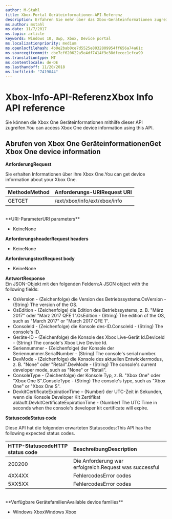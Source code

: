 ```yaml
---
author: M-Stahl
title: Xbox-Portal Geräteinformationen-API-Referenz
description: Erfahren Sie mehr über das Xbox-Geräteinformationen zugreifen.
ms.author: mstahl
ms.date: 11/7/2017
ms.topic: article
keywords: Windows 10, Uwp, Xbox, Device portal
ms.localizationpriority: medium
ms.openlocfilehash: 4b0e2bab0ce7d5525e8032809954ff656a74a61c
ms.sourcegitcommit: cbe7cf620622a5e4df7414f9e38dfecec1cfca99
ms.translationtype: MT
ms.contentlocale: de-DE
ms.lasthandoff: 11/20/2018
ms.locfileid: "7419044"
---
```

# <a name="xbox-info-api-reference"></a><span data-ttu-id="0f9b6-104">Xbox-Info-API-Referenz</span><span class="sxs-lookup"><span data-stu-id="0f9b6-104">Xbox Info API reference</span></span>   
<span data-ttu-id="0f9b6-105">Sie können die Xbox One Geräteinformationen mithilfe dieser API zugreifen.</span><span class="sxs-lookup"><span data-stu-id="0f9b6-105">You can access Xbox One device information using this API.</span></span>

## <a name="get-xbox-one-device-information"></a><span data-ttu-id="0f9b6-106">Abrufen von Xbox One Geräteinformationen</span><span class="sxs-lookup"><span data-stu-id="0f9b6-106">Get Xbox One device information</span></span>

**<span data-ttu-id="0f9b6-107">Anforderung</span><span class="sxs-lookup"><span data-stu-id="0f9b6-107">Request</span></span>**

<span data-ttu-id="0f9b6-108">Sie erhalten Informationen über Ihre Xbox One.</span><span class="sxs-lookup"><span data-stu-id="0f9b6-108">You can get device information about your Xbox One.</span></span>

<span data-ttu-id="0f9b6-109">Methode</span><span class="sxs-lookup"><span data-stu-id="0f9b6-109">Method</span></span>      | <span data-ttu-id="0f9b6-110">Anforderungs-URI</span><span class="sxs-lookup"><span data-stu-id="0f9b6-110">Request URI</span></span>
:------     | :-----
<span data-ttu-id="0f9b6-111">GET</span><span class="sxs-lookup"><span data-stu-id="0f9b6-111">GET</span></span> | <span data-ttu-id="0f9b6-112">/ext/xbox/info</span><span class="sxs-lookup"><span data-stu-id="0f9b6-112">/ext/xbox/info</span></span>
<br />
**<span data-ttu-id="0f9b6-113">URI-Parameter</span><span class="sxs-lookup"><span data-stu-id="0f9b6-113">URI parameters</span></span>**

- <span data-ttu-id="0f9b6-114">Keine</span><span class="sxs-lookup"><span data-stu-id="0f9b6-114">None</span></span>

**<span data-ttu-id="0f9b6-115">Anforderungsheader</span><span class="sxs-lookup"><span data-stu-id="0f9b6-115">Request headers</span></span>**

- <span data-ttu-id="0f9b6-116">Keine</span><span class="sxs-lookup"><span data-stu-id="0f9b6-116">None</span></span>

**<span data-ttu-id="0f9b6-117">Anforderungstext</span><span class="sxs-lookup"><span data-stu-id="0f9b6-117">Request body</span></span>**

- <span data-ttu-id="0f9b6-118">Keine</span><span class="sxs-lookup"><span data-stu-id="0f9b6-118">None</span></span>

**<span data-ttu-id="0f9b6-119">Antwort</span><span class="sxs-lookup"><span data-stu-id="0f9b6-119">Response</span></span>**   
<span data-ttu-id="0f9b6-120">Ein JSON-Objekt mit den folgenden Feldern:</span><span class="sxs-lookup"><span data-stu-id="0f9b6-120">A JSON object with the following fields:</span></span>

* <span data-ttu-id="0f9b6-121">OsVersion - (Zeichenfolge) die Version des Betriebssystems.</span><span class="sxs-lookup"><span data-stu-id="0f9b6-121">OsVersion - (String) The version of the OS.</span></span>
* <span data-ttu-id="0f9b6-122">OsEdition - (Zeichenfolge) die Edition des Betriebssystems, z. B. "März 2017" oder "März 2017 QFE 1".</span><span class="sxs-lookup"><span data-stu-id="0f9b6-122">OsEdition - (String) The edition of the OS, such as "March 2017" or "March 2017 QFE 1".</span></span>
* <span data-ttu-id="0f9b6-123">ConsoleId - (Zeichenfolge) die Konsole des-ID.</span><span class="sxs-lookup"><span data-stu-id="0f9b6-123">ConsoleId - (String) The console's ID.</span></span>
* <span data-ttu-id="0f9b6-124">Geräte-ID - (Zeichenfolge) die Konsole des Xbox Live-Gerät Id.</span><span class="sxs-lookup"><span data-stu-id="0f9b6-124">DeviceId - (String) The console's Xbox Live Device Id.</span></span>
* <span data-ttu-id="0f9b6-125">Seriennummer - (Zeichenfolge) der Konsole der Seriennummer.</span><span class="sxs-lookup"><span data-stu-id="0f9b6-125">SerialNumber - (String) The console's serial number.</span></span>
* <span data-ttu-id="0f9b6-126">DevMode - (Zeichenfolge) die Konsole des aktuellen Entwicklermodus, z. B. "None" oder "Retail".</span><span class="sxs-lookup"><span data-stu-id="0f9b6-126">DevMode - (String) The console's current developer mode, such as "None" or "Retail".</span></span>
* <span data-ttu-id="0f9b6-127">ConsoleType - (Zeichenfolge) der Konsole Typ, z. B. "Xbox One" oder "Xbox One S".</span><span class="sxs-lookup"><span data-stu-id="0f9b6-127">ConsoleType - (String) The console's type, such as "Xbox One" or "Xbox One S".</span></span>
* <span data-ttu-id="0f9b6-128">DevkitCertificateExpirationTime – (Number) der UTC-Zeit in Sekunden, wenn die Konsole Developer Kit Zertifikat abläuft.</span><span class="sxs-lookup"><span data-stu-id="0f9b6-128">DevkitCertificateExpirationTime - (Number) The UTC Time in seconds when the console's developer kit certificate will expire.</span></span>

**<span data-ttu-id="0f9b6-129">Statuscode</span><span class="sxs-lookup"><span data-stu-id="0f9b6-129">Status code</span></span>**

<span data-ttu-id="0f9b6-130">Diese API hat die folgenden erwarteten Statuscodes:</span><span class="sxs-lookup"><span data-stu-id="0f9b6-130">This API has the following expected status codes.</span></span>

<span data-ttu-id="0f9b6-131">HTTP-Statuscode</span><span class="sxs-lookup"><span data-stu-id="0f9b6-131">HTTP status code</span></span>      | <span data-ttu-id="0f9b6-132">Beschreibung</span><span class="sxs-lookup"><span data-stu-id="0f9b6-132">Description</span></span>
:------     | :-----
<span data-ttu-id="0f9b6-133">200</span><span class="sxs-lookup"><span data-stu-id="0f9b6-133">200</span></span> | <span data-ttu-id="0f9b6-134">Die Anforderung war erfolgreich.</span><span class="sxs-lookup"><span data-stu-id="0f9b6-134">Request was successful</span></span>
<span data-ttu-id="0f9b6-135">4XX</span><span class="sxs-lookup"><span data-stu-id="0f9b6-135">4XX</span></span> | <span data-ttu-id="0f9b6-136">Fehlercodes</span><span class="sxs-lookup"><span data-stu-id="0f9b6-136">Error codes</span></span>
<span data-ttu-id="0f9b6-137">5XX</span><span class="sxs-lookup"><span data-stu-id="0f9b6-137">5XX</span></span> | <span data-ttu-id="0f9b6-138">Fehlercodes</span><span class="sxs-lookup"><span data-stu-id="0f9b6-138">Error codes</span></span>

<br />
**<span data-ttu-id="0f9b6-139">Verfügbare Gerätefamilien</span><span class="sxs-lookup"><span data-stu-id="0f9b6-139">Available device families</span></span>**

* <span data-ttu-id="0f9b6-140">Windows Xbox</span><span class="sxs-lookup"><span data-stu-id="0f9b6-140">Windows Xbox</span></span>